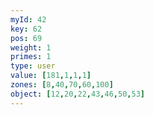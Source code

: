 ```yaml
---
myId: 42
key: 62
pos: 69
weight: 1
primes: 1
type: user
value: [181,1,1,1]
zones: [8,40,70,60,100]
object: [12,20,22,43,46,50,53]
---
```

